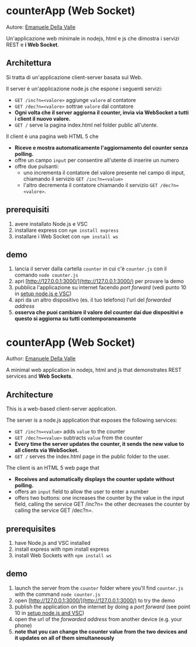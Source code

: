 # counterApp (Web Socket)
Autore: [Emanuele Della Valle](http://emanueledellavalle.org/)

Un'applicazione web minimale in nodejs, html e js che dimostra i servizi REST e **i Web Socket**.

## Architettura

Si tratta di un'applicazione client-server basata sul Web.

Il server è un'applicazione node.js che espone i seguenti servizi:
- `GET /inc?n=<valore>` aggiunge `valore` al contatore 
- `GET /dec?n=<valore>` sottrae `valore` dal contatore
- **Ogni volta che il server aggiorna il counter, invia via WebSocket a tutti i client il nuovo valore.**
- `GET /` serve la pagina index.html nel folder public all'utente.

Il client è una pagina web HTML 5 che
- **Riceve e mostra automaticamente l'aggiornamento del counter senza polling.**
- offre un campo `input` per consentire all'utente di inserire un numero
- offre due pulsanti: 
  - uno incrementa il contatore del valore presente nel campo di input, chiamando il servizio `GET /inc?n=<value>`
  - l'altro decrementa il contatore chiamando il servizio `GET /dec?n=<valore>`.

## prerequisiti

1. avere installato Node.js e VSC
2. installare express con `npm install express`
3. installare i Web Socket con `npm install ws`

## demo
1. lancia il server dalla cartella `counter` in cui c'è `counter.js` con il comando `node counter.js`
2. apri [http://127.0.0.1:3000/](http://127.0.0.1:3000/) per provare la demo
3. pubblica l'applicazione su internet facendo *port forward* (vedi punto 10 in [setup node.js e VSC](https://github.com/IxD-PoliMI/setup-node-js-and-VSC))
4. apri da un altro dispositivo (es. il tuo telefono) l'url del *forwarded address* 
5. **osserva che puoi cambiare il valore del counter dai due dispositivi e questo si aggiorna su tutti contemporaneamente**

# counterApp (Web Socket)
Author: [Emanuele Della Valle](http://emanueledellavalle.org/)

A minimal web application in nodejs, html and js that demonstrates REST services and **Web Sockets**.

## Architecture

This is a web-based client-server application.

The server is a node.js application that exposes the following services:
- `GET /inc?n=<value>` adds `value` to the counter 
- `GET /dec?n=<value>` subtracts `value` from the counter
- **Every time the server updates the counter, it sends the new value to all clients via WebSocket.**
- `GET /` serves the index.html page in the public folder to the user.

The client is an HTML 5 web page that
- **Receives and automatically displays the counter update without polling.**
- offers an `input` field to allow the user to enter a number
- offers two buttons: 
one increases the counter by the value in the input field, calling the service GET /inc?n=<value>
the other decreases the counter by calling the service GET /dec?n=<value>.

## prerequisites

1. have Node.js and VSC installed
2. install express with npm install express
3. install Web Sockets with `npm install ws`

## demo
1. launch the server from the `counter` folder where you'll find `counter.js` with the command `node counter.js`
2. open [http://127.0.0.1:3000/](http://127.0.0.1:3000/) to try the demo
3. publish the application on the internet by doing a *port forward* (see point 10 in [setup node.js and VSC](https://github.com/IxD-PoliMI/setup-node-js-and-VSC))
4. open the url of the *forwarded address* from another device (e.g. your phone) 
5. **note that you can change the counter value from the two devices and it updates on all of them simultaneously**